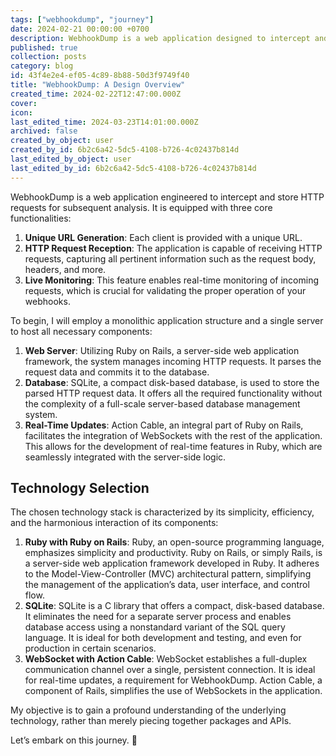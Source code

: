 ```yaml
---
tags: ["webhookdump", "journey"]
date: 2024-02-21 00:00:00 +0700
description: WebhookDump is a web application designed to intercept and store HTTP requests for later analysis. Its core functionalities include generating unique URLs for clients, receiving and capturing request data (such as headers and body), and providing real-time monitoring of incoming requests. Initially, the application follows a monolithic structure with a single server, built using Ruby on Rails. The data is stored in an SQLite database, and real-time updates are facilitated through Action Cable, which integrates WebSockets. This technology stack emphasizes simplicity, efficiency, and seamless interaction between components. 🚀
published: true
collection: posts
category: blog
id: 43f4e2e4-ef05-4c89-8b88-50d3f9749f40
title: "WebhookDump: A Design Overview"
created_time: 2024-02-22T12:47:00.000Z
cover: 
icon: 
last_edited_time: 2024-03-23T14:01:00.000Z
archived: false
created_by_object: user
created_by_id: 6b2c6a42-5dc5-4108-b726-4c02437b814d
last_edited_by_object: user
last_edited_by_id: 6b2c6a42-5dc5-4108-b726-4c02437b814d
---
```


WebhookDump is a web application engineered to intercept and store HTTP requests for subsequent analysis. It is equipped with three core functionalities:

1. **Unique URL Generation**: Each client is provided with a unique URL.
2. **HTTP Request Reception**: The application is capable of receiving HTTP requests, capturing all pertinent information such as the request body, headers, and more.
3. **Live Monitoring**: This feature enables real-time monitoring of incoming requests, which is crucial for validating the proper operation of your webhooks.

To begin, I will employ a monolithic application structure and a single server to host all necessary components:

1. **Web Server**: Utilizing Ruby on Rails, a server-side web application framework, the system manages incoming HTTP requests. It parses the request data and commits it to the database.
2. **Database**: SQLite, a compact disk-based database, is used to store the parsed HTTP request data. It offers all the required functionality without the complexity of a full-scale server-based database management system.
3. **Real-Time Updates**: Action Cable, an integral part of Ruby on Rails, facilitates the integration of WebSockets with the rest of the application. This allows for the development of real-time features in Ruby, which are seamlessly integrated with the server-side logic.

## Technology Selection

The chosen technology stack is characterized by its simplicity, efficiency, and the harmonious interaction of its components:

1. **Ruby with Ruby on Rails**: Ruby, an open-source programming language, emphasizes simplicity and productivity. Ruby on Rails, or simply Rails, is a server-side web application framework developed in Ruby. It adheres to the Model-View-Controller (MVC) architectural pattern, simplifying the management of the application’s data, user interface, and control flow.
2. **SQLite**: SQLite is a C library that offers a compact, disk-based database. It eliminates the need for a separate server process and enables database access using a nonstandard variant of the SQL query language. It is ideal for both development and testing, and even for production in certain scenarios.
3. **WebSocket with Action Cable**: WebSocket establishes a full-duplex communication channel over a single, persistent connection. It is ideal for real-time updates, a requirement for WebhookDump. Action Cable, a component of Rails, simplifies the use of WebSockets in the application.

My objective is to gain a profound understanding of the underlying technology, rather than merely piecing together packages and APIs.

Let’s embark on this journey. 🚀


